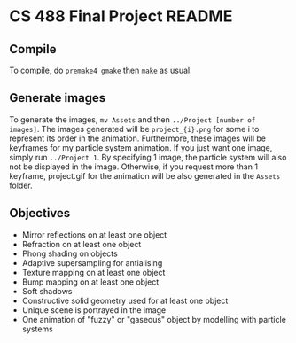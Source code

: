 # CS 488 Final Project README

## Compile
To compile, do `premake4 gmake` then `make` as usual.

## Generate images
To generate the images, `mv Assets` and then `../Project [number of images]`. The images generated will be `project_{i}.png` for some i to represent its order in the animation. Furthermore, these images will be keyframes for my particle system animation. If you just want one image, simply run `../Project 1`. By specifying 1 image, the particle system will also not be displayed in the image. Otherwise, if you request more than 1 keyframe, project.gif for the animation will be also generated in the `Assets` folder.

## Objectives
- Mirror reflections on at least one object
- Refraction on at least one object
- Phong shading on objects
- Adaptive supersampling for antialising
- Texture mapping on at least one object
- Bump mapping on at least one object
- Soft shadows
- Constructive solid geometry used for at least one object
- Unique scene is portrayed in the image
- One animation of "fuzzy" or "gaseous" object by modelling with particle systems
